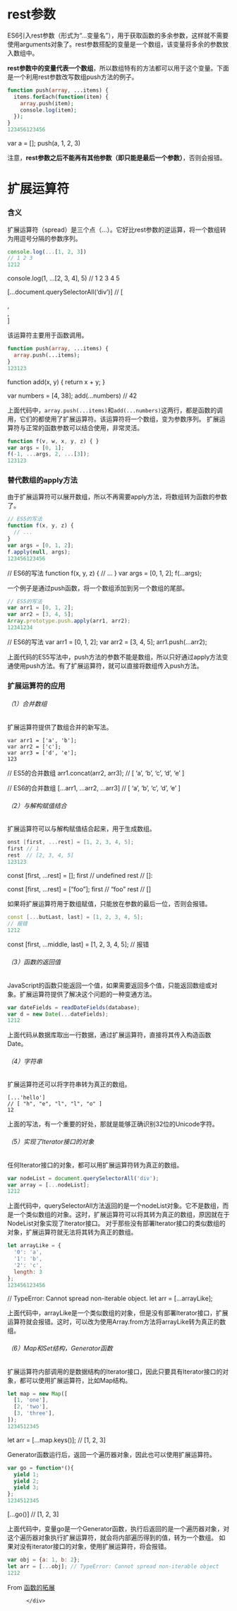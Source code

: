 # rest参数

ES6引入rest参数（形式为“...变量名”），用于获取函数的多余参数，这样就不需要使用arguments对象了。rest参数搭配的变量是一个数组，该变量将多余的参数放入数组中。

**rest参数中的变量代表一个数组**，所以数组特有的方法都可以用于这个变量。下面是一个利用rest参数改写数组push方法的例子。

```php
function push(array, ...items) {
  items.forEach(function(item) {
    array.push(item);
    console.log(item);
  });
}
123456123456
```

var a = [];
push(a, 1, 2, 3)

注意，**rest参数之后不能再有其他参数（即只能是最后一个参数）**，否则会报错。

# 扩展运算符

### 含义

扩展运算符（spread）是三个点（...）。它好比rest参数的逆运算，将一个数组转为用逗号分隔的参数序列。

```javascript
console.log(...[1, 2, 3])
// 1 2 3
1212
```

console.log(1, …[2, 3, 4], 5)
// 1 2 3 4 5

[…document.querySelectorAll(‘div’)]
// [<div>, <div>, <div>]

该运算符主要用于函数调用。

```php
function push(array, ...items) {
  array.push(...items);
}
123123
```

function add(x, y) {
return x + y;
}

var numbers = [4, 38];
add(…numbers) // 42

上面代码中，`array.push(...items)`和`add(...numbers)`这两行，都是函数的调用，它们的都使用了扩展运算符。该运算符将一个数组，变为参数序列。
扩展运算符与正常的函数参数可以结合使用，非常灵活。

```javascript
function f(v, w, x, y, z) { }
var args = [0, 1];
f(-1, ...args, 2, ...[3]);
123123
```

### 替代数组的apply方法

由于扩展运算符可以展开数组，所以不再需要apply方法，将数组转为函数的参数了。

```javascript
// ES5的写法
function f(x, y, z) {
  // ...
}
var args = [0, 1, 2];
f.apply(null, args);
123456123456
```

// ES6的写法
function f(x, y, z) {
// …
}
var args = [0, 1, 2];
f(…args);

一个例子是通过push函数，将一个数组添加到另一个数组的尾部。

```javascript
// ES5的写法
var arr1 = [0, 1, 2];
var arr2 = [3, 4, 5];
Array.prototype.push.apply(arr1, arr2);
12341234
```

// ES6的写法
var arr1 = [0, 1, 2];
var arr2 = [3, 4, 5];
arr1.push(…arr2);

上面代码的ES5写法中，push方法的参数不能是数组，所以只好通过apply方法变通使用push方法。有了扩展运算符，就可以直接将数组传入push方法。

### 扩展运算符的应用

###### （1）合并数组

扩展运算符提供了数组合并的新写法。

```
var arr1 = ['a', 'b'];
var arr2 = ['c'];
var arr3 = ['d', 'e'];
123
```

// ES5的合并数组
arr1.concat(arr2, arr3);
// [ ‘a’, ‘b’, ‘c’, ‘d’, ‘e’ ]

// ES6的合并数组
[…arr1, …arr2, …arr3]
// [ ‘a’, ‘b’, ‘c’, ‘d’, ‘e’ ]

###### （2）与解构赋值结合

扩展运算符可以与解构赋值结合起来，用于生成数组。

```cpp
onst [first, ...rest] = [1, 2, 3, 4, 5];
first // 1
rest  // [2, 3, 4, 5]
123123
```

const [first, …rest] = [];
first // undefined
rest // []:

const [first, …rest] = [“foo”];
first // “foo”
rest // []

如果将扩展运算符用于数组赋值，只能放在参数的最后一位，否则会报错。

```cpp
const [...butLast, last] = [1, 2, 3, 4, 5];
// 报错
1212
```

const [first, …middle, last] = [1, 2, 3, 4, 5];
// 报错

###### （3）函数的返回值

JavaScript的函数只能返回一个值，如果需要返回多个值，只能返回数组或对象。扩展运算符提供了解决这个问题的一种变通方法。

```javascript
var dateFields = readDateFields(database);
var d = new Date(...dateFields);
1212
```

上面代码从数据库取出一行数据，通过扩展运算符，直接将其传入构造函数Date。

###### （4）字符串

扩展运算符还可以将字符串转为真正的数组。

```
[...'hello']
// [ "h", "e", "l", "l", "o" ]
12
```

上面的写法，有一个重要的好处，那就是能够正确识别32位的Unicode字符。

###### （5）实现了Iterator接口的对象

任何Iterator接口的对象，都可以用扩展运算符转为真正的数组。

```javascript
var nodeList = document.querySelectorAll('div');
var array = [...nodeList];
1212
```

上面代码中，querySelectorAll方法返回的是一个nodeList对象。它不是数组，而是一个类似数组的对象。这时，扩展运算符可以将其转为真正的数组，原因就在于NodeList对象实现了Iterator接口。
对于那些没有部署Iterator接口的类似数组的对象，扩展运算符就无法将其转为真正的数组。

```javascript
let arrayLike = {
  '0': 'a',
  '1': 'b',
  '2': 'c',
  length: 3
};
123456123456
```

// TypeError: Cannot spread non-iterable object.
let arr = […arrayLike];

上面代码中，arrayLike是一个类似数组的对象，但是没有部署Iterator接口，扩展运算符就会报错。这时，可以改为使用Array.from方法将arrayLike转为真正的数组。

###### （6）Map和Set结构，Generator函数

扩展运算符内部调用的是数据结构的Iterator接口，因此只要具有Iterator接口的对象，都可以使用扩展运算符，比如Map结构。

```javascript
let map = new Map([
  [1, 'one'],
  [2, 'two'],
  [3, 'three'],
]);
1234512345
```

let arr = […map.keys()]; // [1, 2, 3]

Generator函数运行后，返回一个遍历器对象，因此也可以使用扩展运算符。

```javascript
var go = function*(){
  yield 1;
  yield 2;
  yield 3;
};
1234512345
```

[…go()] // [1, 2, 3]

上面代码中，变量go是一个Generator函数，执行后返回的是一个遍历器对象，对这个遍历器对象执行扩展运算符，就会将内部遍历得到的值，转为一个数组。
如果对没有iterator接口的对象，使用扩展运算符，将会报错。

```javascript
var obj = {a: 1, b: 2};
let arr = [...obj]; // TypeError: Cannot spread non-iterable object
1212
```

From [函数的拓展](https://shuoshubao.gitbooks.io/ecmascript6/content/docs/function.html)

```
      </div>
```